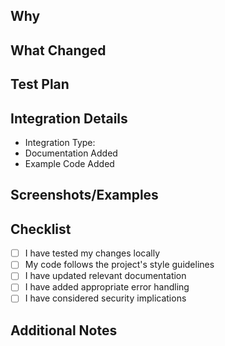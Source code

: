 ## Why
<!-- Why is this change necessary? What problem does it solve? -->

## What Changed
<!-- What are the key changes in this PR? List major functionality changes/additions -->

## Test Plan
<!-- How have you tested these changes? Include steps to reproduce and verify -->

## Integration Details
<!-- If this is a new integration, provide the following info -->

- Integration Type: <!-- e.g., Platform (Discord), Tool (Web Search), Feature (Voice) -->
- Documentation Added
- Example Code Added

## Screenshots/Examples
<!-- If applicable, add screenshots or examples of the integration working -->

## Checklist

- [ ] I have tested my changes locally
- [ ] My code follows the project's style guidelines
- [ ] I have updated relevant documentation
- [ ] I have added appropriate error handling
- [ ] I have considered security implications

## Additional Notes
<!-- Any other context or notes about this PR --> 
